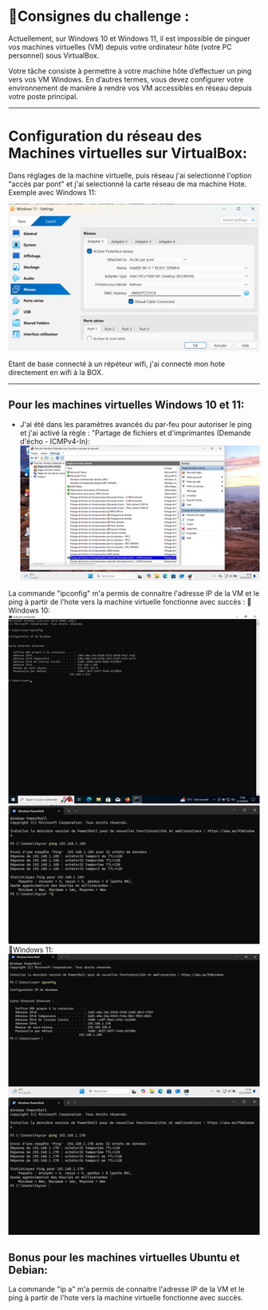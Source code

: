# 📝Consignes du challenge :
Actuellement, sur Windows 10 et Windows 11, il est impossible de pinguer vos machines virtuelles (VM) depuis votre ordinateur hôte (votre PC personnel) sous VirtualBox.

Votre tâche consiste à permettre à votre machine hôte d’effectuer un ping vers vos VM Windows.
En d’autres termes, vous devez configurer votre environnement de manière à rendre vos VM accessibles en réseau depuis votre poste principal.

---

# Configuration du réseau des Machines virtuelles sur VirtualBox:

Dans réglages de la machine virtuelle, puis réseau j'ai selectionné l'option "accès par pont" et j'ai selectionné la carte réseau de ma machine Hote. Exemple avec Windows 11:

![Accesparpont](./images/Reglage_Reseau_VirtualBox.png)

Etant de base connecté à un répéteur wifi, j'ai connecté mon hote directement en wifi à la BOX.

---

 ## Pour les machines virtuelles Windows 10 et 11:
- J'ai été dans les paramètres avancés du par-feu pour autoriser le ping et j'ai activé la règle : "Partage de fichiers et d'imprimantes (Demande d'écho - ICMPv4-In):
  ![Par-feu](./images/Par_feu_Windows_11.png)

La commande "ipconfig" m'a permis de connaitre l'adresse IP de la VM et le ping à partir de l'hote vers la machine virtuelle fonctionne avec succès :
📌Windows 10:
![IP_windows10](./images/IP_Windows10.png)
![Ping_windows10](./images/Ping_Windows10.png)
📌Windows 11:
![IP_windows11](./images/IP_Windows_11.png)
![Ping_windows11](./images/Ping_Windows11.png)

 ## Bonus pour les machines virtuelles Ubuntu et Debian:

La commande "ip a"  m'a permis de connaitre l'adresse IP de la VM et le ping à partir de l'hote vers la machine virtuelle fonctionne avec succès.

  
  

  










